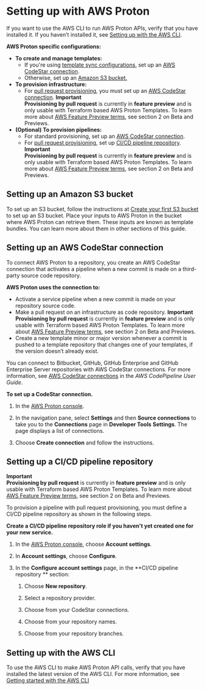 # Setting up with AWS Proton<a name="setting-up-for-service"></a>

If you want to use the AWS CLI to run AWS Proton APIs, verify that you have installed it\. If you haven’t installed it, see [Setting up with the AWS CLI](#ag-setting-up-cli)\.

**AWS Proton specific configurations:**
+ **To create and manage templates:**
  + If you're using [template sync configurations](ag-template-sync-configs.md), set up an [AWS CodeStar connection](#setting-up-vcontrol)\.
  + Otherwise, set up an [Amazon S3 bucket\.](#setting-up-bucket)
+ **To provision infrastructure:**
  + For [pull request provisioning](ag-infrastructure-tmp-files.md#terraform), you must set up an [AWS CodeStar connection](#setting-up-vcontrol)\.
**Important**  
**Provisioning by pull request** is currently in **feature preview** and is only usable with Terraform based AWS Proton Templates\. To learn more about [AWS Feature Preview terms](https://aws.amazon.com/service-terms), see section 2 on Beta and Previews\.
+ **\(Optional\) To provision pipelines:**
  + For standard provisioning, set up an [AWS CodeStar connection](#setting-up-vcontrol)\.
  + For [pull request provisioning](ag-infrastructure-tmp-files.md#terraform), set up [CI/CD pipeline repository](#setting-up-pr-repo)\. 
**Important**  
**Provisioning by pull request** is currently in **feature preview** and is only usable with Terraform based AWS Proton Templates\. To learn more about [AWS Feature Preview terms](https://aws.amazon.com/service-terms), see section 2 on Beta and Previews\.

## Setting up an Amazon S3 bucket<a name="setting-up-bucket"></a>

To set up an S3 bucket, follow the instructions at [Create your first S3 bucket](https://docs.aws.amazon.com/AmazonS3/latest/userguide/creating-bucket.html) to set up an S3 bucket\. Place your inputs to AWS Proton in the bucket where AWS Proton can retrieve them\. These inputs are known as template bundles\. You can learn more about them in other sections of this guide\.

## Setting up an AWS CodeStar connection<a name="setting-up-vcontrol"></a>

To connect AWS Proton to a repository, you create an AWS CodeStar connection that activates a pipeline when a new commit is made on a third\-party source code repository\.

**AWS Proton uses the connection to:**
+ Activate a service pipeline when a new commit is made on your repository source code\.
+ Make a pull request on an infrastructure as code repository\.
**Important**  
**Provisioning by pull request** is currently in **feature preview** and is only usable with Terraform based AWS Proton Templates\. To learn more about [AWS Feature Preview terms](https://aws.amazon.com/service-terms), see section 2 on Beta and Previews\.
+ Create a new template minor or major version whenever a commit is pushed to a template repository that changes one of your templates, if the version doesn’t already exist\.

You can connect to Bitbucket, GitHub, GitHub Enterprise and GitHub Enterprise Server repositories with AWS CodeStar connections\. For more information, see [AWS CodeStar connections](https://docs.aws.amazon.com/codepipeline/latest/userguide/action-reference-CodestarConnectionSource.html) in the *AWS CodePipeline User Guide*\.

**To set up a CodeStar connection\.**

1. In the [AWS Proton console](https://console.aws.amazon.com/proton/)\.

1. In the navigation pane, select **Settings** and then **Source connections** to take you to the **Connections** page in **Developer Tools** **Settings**\. The page displays a list of connections\.

1. Choose **Create connection** and follow the instructions\.

## Setting up a CI/CD pipeline repository<a name="setting-up-pr-repo"></a>

**Important**  
**Provisioning by pull request** is currently in **feature preview** and is only usable with Terraform based AWS Proton Templates\. To learn more about [AWS Feature Preview terms](https://aws.amazon.com/service-terms), see section 2 on Beta and Previews\.

To provision a pipeline with pull request provisioning, you must define a CI/CD pipeline repository as shown in the following steps\.

**Create a CI/CD pipeline repository role if you haven't yet created one for your new service\.**

1. In the [AWS Proton console](https://console.aws.amazon.com/proton/), choose **Account settings**\.

1. In **Account settings**, choose **Configure**\.

1. In the **Configure account settings** page, in the **CI/CD pipeline repository ** section:

   1. Choose **New repository**\.

   1. Select a repository provider\.

   1. Choose from your CodeStar connections\.

   1. Choose from your repository names\.

   1. Choose from your repository branches\.

## Setting up with the AWS CLI<a name="ag-setting-up-cli"></a>

To use the AWS CLI to make AWS Proton API calls, verify that you have installed the latest version of the AWS CLI\. For more information, see [Getting started with the AWS CLI](https://docs.aws.amazon.com/cli/latest/userguide/cli-chap-getting-started.html)